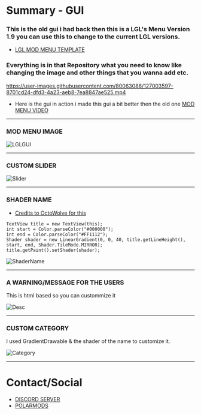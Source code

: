# Summary - GUI

### This is the old gui i had back then this is a LGL's Menu Version 1.9 you can use this to change to the current LGL versions.
* [LGL MOD MENU TEMPLATE](https://github.com/LGLTeam/Android-Mod-Menu)
### Everything is in that Repository what you need to know like changing the image and other things that you wanna add etc.


https://user-images.githubusercontent.com/80063088/127003597-8701cd24-dfd3-4a23-aeb8-7ea8847ae525.mp4

* Here is the gui in action i made this gui a bit better then the old one
[MOD MENU VIDEO](https://www.youtube.com/watch?v=eWg2Qx1yQxY&t=157s)
***

### MOD MENU IMAGE
![LGLGUI](https://user-images.githubusercontent.com/80063088/126999612-d4faae93-62e1-4023-8a3f-b0d2ff36e1b9.PNG)
***

### CUSTOM SLIDER
![Slider](https://user-images.githubusercontent.com/80063088/127000761-28a796ae-dcff-4b27-b7b3-fe57816428d2.PNG)
***
### SHADER NAME
* [Credits to OctoWolve for this](https://github.com/Octowolve/Hooking-Template-With-Mod-Menu)
```
TextView title = new TextView(this);
int start = Color.parseColor("#000000");
int end = Color.parseColor("#FF1112");
Shader shader = new LinearGradient(0, 0, 40, title.getLineHeight(),
start, end, Shader.TileMode.MIRROR);
title.getPaint().setShader(shader);
```
![ShaderName](https://user-images.githubusercontent.com/80063088/127000706-0e9ee02b-e103-4606-9aa6-375e16536277.PNG)
***
### A WARNING/MESSAGE FOR THE USERS

This is html based so you can custommize it

![Desc](https://user-images.githubusercontent.com/80063088/127000746-2ba0fdd0-872c-4914-a692-c55ea159ad97.png)
***

### CUSTOM CATEGORY
I used GradientDrawable & the shader of the name to customize it.

![Category](https://user-images.githubusercontent.com/80063088/127002284-13baed41-277d-47a7-9af3-393a78e5d0a9.PNG)
***
# Contact/Social

* [DISCORD SERVER](https://discord.gg/SHPHr8KXKg)
* [POLARMODS](https://polarmods.com/)


